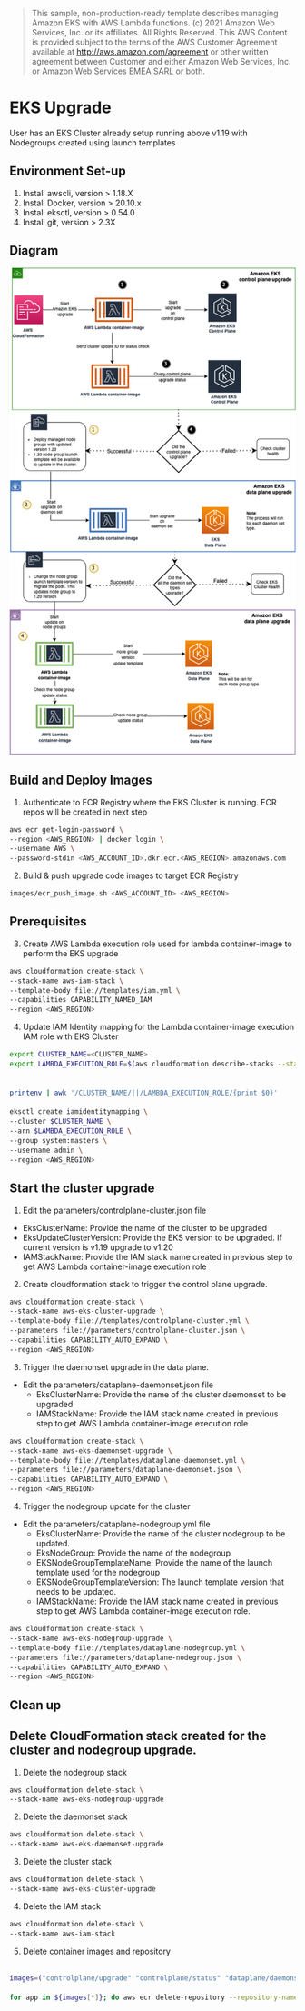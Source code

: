 > This sample, non-production-ready template describes managing Amazon EKS with AWS Lambda functions.
(c) 2021 Amazon Web Services, Inc. or its
affiliates. All Rights Reserved. This AWS Content is provided subject to the
terms of the AWS Customer Agreement available at
http://aws.amazon.com/agreement or other written agreement between Customer
and either Amazon Web Services, Inc. or Amazon Web Services
EMEA SARL or both.

# EKS Upgrade
User has an EKS Cluster already setup running above v1.19 with Nodegroups created using launch templates

## Environment Set-up

1. Install awscli, version > 1.18.X
2. Install Docker, version > 20.10.x
3. Install eksctl, version > 0.54.0
4. Install git, version > 2.3X

## Diagram
![Automate Amazon EKS upgrade diagram](diagram.png)

## Build and Deploy Images

1. Authenticate to ECR Registry where the EKS Cluster is running. ECR repos will be created in next step
```bash
aws ecr get-login-password \
--region <AWS_REGION> | docker login \
--username AWS \
--password-stdin <AWS_ACCOUNT_ID>.dkr.ecr.<AWS_REGION>.amazonaws.com
```

2. Build & push upgrade code images to target ECR Registry
```bash
images/ecr_push_image.sh <AWS_ACCOUNT_ID> <AWS_REGION>
```

## Prerequisites
3. Create AWS Lambda execution role used for lambda container-image to perform the EKS upgrade
```bash
aws cloudformation create-stack \
--stack-name aws-iam-stack \
--template-body file://templates/iam.yml \
--capabilities CAPABILITY_NAMED_IAM
--region <AWS_REGION>
```

4. Update IAM Identity mapping for the Lambda container-image execution IAM role with EKS Cluster
```bash
export CLUSTER_NAME=<CLUSTER_NAME>
export LAMBDA_EXECUTION_ROLE=$(aws cloudformation describe-stacks --stack-name aws-iam-stack --query 'Stacks[*].Outputs[0].OutputValue' --output text --region <AWS_REGION>) 


printenv | awk '/CLUSTER_NAME/||/LAMBDA_EXECUTION_ROLE/{print $0}'

eksctl create iamidentitymapping \
--cluster $CLUSTER_NAME \
--arn $LAMBDA_EXECUTION_ROLE \
--group system:masters \
--username admin \
--region <AWS_REGION>
```
## Start the cluster upgrade
1. Edit the parameters/controlplane-cluster.json file

- EksClusterName: Provide the name of the cluster to be upgraded
- EksUpdateClusterVersion: Provide the EKS version to be upgraded. If current version is v1.19 upgrade to v1.20
- IAMStackName: Provide the IAM stack name created in previous step to get AWS Lambda container-image execution role

2. Create cloudformation stack to trigger the control plane upgrade.
```bash
aws cloudformation create-stack \
--stack-name aws-eks-cluster-upgrade \
--template-body file://templates/controlplane-cluster.yml \
--parameters file://parameters/controlplane-cluster.json \
--capabilities CAPABILITY_AUTO_EXPAND \
--region <AWS_REGION>
```

3. Trigger the daemonset upgrade in the data plane.
- Edit the parameters/dataplane-daemonset.json file
    - EksClusterName: Provide the name of the cluster daemonset to be upgraded
    - IAMStackName: Provide the IAM stack name created in previous step to get AWS Lambda container-image execution role
```bash
aws cloudformation create-stack \
--stack-name aws-eks-daemonset-upgrade \
--template-body file://templates/dataplane-daemonset.yml \
--parameters file://parameters/dataplane-daemonset.json \
--capabilities CAPABILITY_AUTO_EXPAND \
--region <AWS_REGION>
```

4. Trigger the nodegroup update for the cluster
- Edit the parameters/dataplane-nodegroup.yml file
    - EksClusterName: Provide the name of the cluster nodegroup to be updated.
    - EksNodeGroup: Provide the name of the nodegroup 
    - EKSNodeGroupTemplateName: Provide the name of the launch template used for the nodegroup
    - EKSNodeGroupTemplateVersion: The launch template version that needs to be updated.
    - IAMStackName: Provide the IAM stack name created in previous step to get AWS Lambda container-image execution role.
```bash
aws cloudformation create-stack \
--stack-name aws-eks-nodegroup-upgrade \
--template-body file://templates/dataplane-nodegroup.yml \
--parameters file://parameters/dataplane-nodegroup.json \
--capabilities CAPABILITY_AUTO_EXPAND \
--region <AWS_REGION>
```

## Clean up
## Delete CloudFormation stack created for the cluster and nodegroup upgrade.

1. Delete the nodegroup stack
```bash
aws cloudformation delete-stack \
--stack-name aws-eks-nodegroup-upgrade
```

2. Delete the daemonset stack
```bash
aws cloudformation delete-stack \
--stack-name aws-eks-daemonset-upgrade
```

3. Delete the cluster stack
```bash
aws cloudformation delete-stack \
--stack-name aws-eks-cluster-upgrade
```

4. Delete the IAM stack
```bash
aws cloudformation delete-stack \
--stack-name aws-iam-stack
```

5. Delete container images and repository
```bash

images=("controlplane/upgrade" "controlplane/status" "dataplane/daemonset" "dataplane/nodegroup" "dataplane/status")

for app in ${images[*]}; do aws ecr delete-repository --repository-name $app --force || true ; done
```

